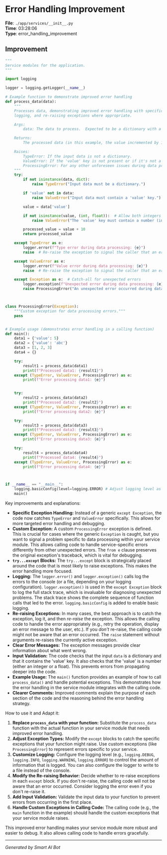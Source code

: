 # Error Handling Improvement

**File**: `./app/services/__init__.py`  
**Time**: 03:28:06  
**Type**: error_handling_improvement

## Improvement

```python
"""
Service modules for the application.
"""

import logging

logger = logging.getLogger(__name__)

# Example function to demonstrate improved error handling
def process_data(data):
    """
    Processes data, demonstrating improved error handling with specific exceptions,
    logging, and re-raising exceptions where appropriate.

    Args:
        data: The data to process.  Expected to be a dictionary with a 'value' key.

    Returns:
        The processed data (in this example, the value incremented by 10).

    Raises:
        TypeError: If the input data is not a dictionary.
        ValueError: If the 'value' key is not present or if it's not a number.
        ProcessingError: For any other unforeseen issues during data processing.
    """
    try:
        if not isinstance(data, dict):
            raise TypeError("Input data must be a dictionary.")

        if 'value' not in data:
            raise ValueError("Input data must contain a 'value' key.")

        value = data['value']

        if not isinstance(value, (int, float)):  # Allow both integers and floats
            raise ValueError("The 'value' key must contain a number (int or float).")

        processed_value = value + 10
        return processed_value

    except TypeError as e:
        logger.error(f"Type error during data processing: {e}")
        raise  # Re-raise the exception to signal the caller that an error occurred

    except ValueError as e:
        logger.error(f"Value error during data processing: {e}")
        raise  # Re-raise the exception to signal the caller that an error occurred

    except Exception as e:  # Catch-all for unexpected errors
        logger.exception(f"Unexpected error during data processing: {e}") #Log the full stacktrace
        raise ProcessingError("An unexpected error occurred during data processing.") from e # Raise custom exception preserving original traceback



class ProcessingError(Exception):
    """Custom exception for data processing errors."""
    pass


# Example usage (demonstrates error handling in a calling function)
def main():
    data1 = {'value': 5}
    data2 = {'value': 'abc'}
    data3 = [1, 2, 3]
    data4 = {}

    try:
        result1 = process_data(data1)
        print(f"Processed data1: {result1}")
    except (TypeError, ValueError, ProcessingError) as e:
        print(f"Error processing data1: {e}")


    try:
        result2 = process_data(data2)
        print(f"Processed data2: {result2}")
    except (TypeError, ValueError, ProcessingError) as e:
        print(f"Error processing data2: {e}")

    try:
        result3 = process_data(data3)
        print(f"Processed data3: {result3}")
    except (TypeError, ValueError, ProcessingError) as e:
        print(f"Error processing data3: {e}")

    try:
        result4 = process_data(data4)
        print(f"Processed data4: {result4}")
    except (TypeError, ValueError, ProcessingError) as e:
        print(f"Error processing data4: {e}")



if __name__ == "__main__":
    logging.basicConfig(level=logging.ERROR) # Adjust logging level as needed
    main()
```

Key improvements and explanations:

* **Specific Exception Handling:** Instead of a generic `except Exception`, the code now catches `TypeError` and `ValueError` specifically.  This allows for more targeted error handling and debugging.
* **Custom Exception:** A custom `ProcessingError` exception is defined.  This is crucial for cases where the generic `Exception` is caught, but you want to signal a problem specific to data processing within your service module.  This allows calling code to handle service-specific errors differently from other unexpected errors.  The `from e` clause preserves the original exception's traceback, which is vital for debugging.
* **`try...except` Blocks:** The `try...except` block is strategically placed around the code that is most likely to raise exceptions. This makes the error handling more focused.
* **Logging:** The `logger.error()` and `logger.exception()` calls log the errors to the console (or a file, depending on your logging configuration).  `logger.exception()` is used in the `except Exception` block to log the full stack trace, which is invaluable for diagnosing unexpected problems.  The stack trace shows the complete sequence of function calls that led to the error.  `logging.basicConfig` is added to enable basic logging.
* **Re-raising Exceptions:** In many cases, the best approach is to catch the exception, log it, and then *re-raise* the exception. This allows the calling code to handle the error appropriately (e.g., retry the operation, display an error message to the user, etc.).  If you *don't* re-raise, the calling code might not be aware that an error occurred.  The `raise` statement without arguments re-raises the currently active exception.
* **Clear Error Messages:** The exception messages provide clear information about what went wrong.
* **Input Validation:**  The code checks that the input `data` is a dictionary and that it contains the 'value' key.  It also checks that the 'value' is a number (either an integer or a float). This prevents errors from propagating deeper into the code.
* **Example Usage:** The `main()` function provides an example of how to call `process_data()` and handle potential exceptions.  This demonstrates how the error handling in the service module integrates with the calling code.
* **Clearer Comments:** Improved comments explain the purpose of each section of the code and the reasoning behind the error handling strategy.

How to use it and Adapt it:

1. **Replace `process_data` with your function:** Substitute the `process_data` function with the actual function in your service module that needs improved error handling.
2. **Adjust Exception Types:** Modify the `except` blocks to catch the specific exceptions that your function might raise.  Use custom exceptions (like `ProcessingError`) to represent errors specific to your service.
3. **Customize Logging:** Configure the logging level (e.g., `logging.DEBUG`, `logging.INFO`, `logging.WARNING`, `logging.ERROR`) to control the amount of information that is logged.  You can also configure the logger to write to a file instead of the console.
4. **Modify the Re-raising Behavior:** Decide whether to re-raise exceptions in each `except` block.  If you don't re-raise, the calling code will not be aware that an error occurred.  Consider logging the error even if you don't re-raise it.
5. **Add Input Validation:** Validate the input data to your function to prevent errors from occurring in the first place.
6. **Handle Custom Exceptions in Calling Code:**  The calling code (e.g., the `main` function in the example) should handle the custom exceptions that your service module raises.

This improved error handling makes your service module more robust and easier to debug. It also allows calling code to handle errors gracefully.

---
*Generated by Smart AI Bot*
